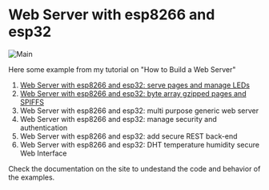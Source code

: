 # Web Server with esp8266 and esp32

![Main](https://www.mischianti.org/wp-content/uploads/2020/10/WebServer-Esp8266-ESP32-security-authentication-realm-and-token-1024x635.jpg)

Here some example from my tutorial on "How to Build a Web Server"
 1. [Web Server with esp8266 and esp32: serve pages and manage LEDs](https://www.mischianti.org/2020/10/19/web-server-with-esp8266-and-esp32-serve-pages-and-manage-leds-1/)
 2. [Web Server with esp8266 and esp32: byte array gzipped pages and SPIFFS](https://www.mischianti.org/2020/10/26/web-server-with-esp8266-and-esp32-byte-array-gzipped-pages-and-spiffs-2/)
 3. Web Server with esp8266 and esp32: multi purpose generic web server
 4. Web Server with esp8266 and esp32: manage security and authentication 
 5. Web Server with esp8266 and esp32: add secure REST back-end
 6. Web Server with esp8266 and esp32: DHT temperature humidity secure Web Interface
 
Check the documentation on the site to undestand the code and behavior of the examples.
